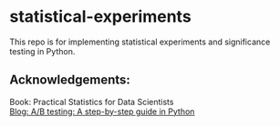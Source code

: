 # statistical-experiments
This repo is for implementing statistical experiments and significance testing in Python.
## Acknowledgements:
Book: Practical Statistics for Data Scientists
<br>
[Blog: A/B testing: A step-by-step guide in Python](https://towardsdatascience.com/ab-testing-with-python-e5964dd66143)

